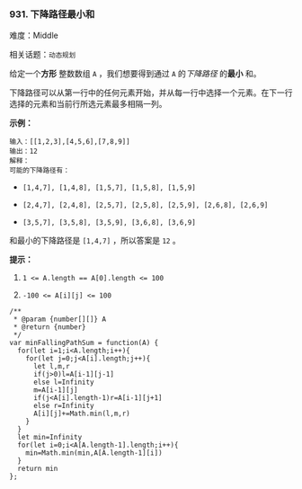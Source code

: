 ### 931. 下降路径最小和

难度：Middle

相关话题：`动态规划`

给定一个**方形** 整数数组 `A` ，我们想要得到通过  `A`  的*下降路径* 的**最小** 和。



下降路径可以从第一行中的任何元素开始，并从每一行中选择一个元素。在下一行选择的元素和当前行所选元素最多相隔一列。







**示例：** 



```
输入：[[1,2,3],[4,5,6],[7,8,9]]
输出：12
解释：
可能的下降路径有：
```



* `[1,4,7], [1,4,8], [1,5,7], [1,5,8], [1,5,9]`

* `[2,4,7], [2,4,8], [2,5,7], [2,5,8], [2,5,9], [2,6,8], [2,6,9]`

* `[3,5,7], [3,5,8], [3,5,9], [3,6,8], [3,6,9]`





和最小的下降路径是 `[1,4,7]` ，所以答案是 `12` 。







**提示：** 




1.  `1 <= A.length == A[0].length <= 100` 

2.  `-100 <= A[i][j] <= 100` 




```
/**
 * @param {number[][]} A
 * @return {number}
 */
var minFallingPathSum = function(A) {
  for(let i=1;i<A.length;i++){
    for(let j=0;j<A[i].length;j++){
      let l,m,r
      if(j>0)l=A[i-1][j-1]
      else l=Infinity
      m=A[i-1][j]
      if(j<A[i].length-1)r=A[i-1][j+1]
      else r=Infinity
      A[i][j]+=Math.min(l,m,r)
    }
  }
  let min=Infinity
  for(let i=0;i<A[A.length-1].length;i++){
    min=Math.min(min,A[A.length-1][i])
  }
  return min
};
```


